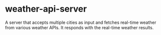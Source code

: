 # weather-api-server
A server that accepts multiple cities as input and fetches real-time weather from various weather APIs. It responds with the real-time weather results.

